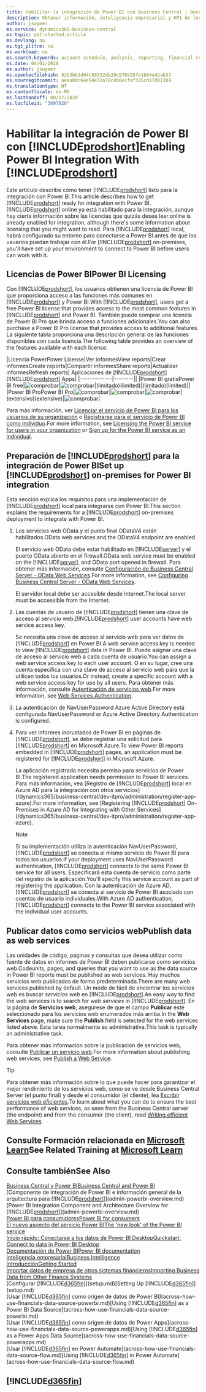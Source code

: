 ```yaml
---
title: Habilitar la integración de Power BI con Business Central | Documentos de Microsoft
description: Obtener información, inteligencia empresarial y KPI de los datos de Business Central resulta muy sencillo con las aplicaciones de Business Central para Power BI.
author: jswymer
ms.service: dynamics365-business-central
ms.topic: get-started-article
ms.devlang: na
ms.tgt_pltfrm: na
ms.workload: na
ms.search.keywords: account schedule, analysis, reporting, financial report, business intelligence, KPI
ms.date: 04/01/2020
ms.author: jswymer
ms.openlocfilehash: 92b3bb1d04c58332db20c978928fe1b04ed2ab37
ms.sourcegitcommit: aeaa0dc64e54432a70c4b0e1faf325cd17d01389
ms.translationtype: HT
ms.contentlocale: es-MX
ms.lasthandoff: 08/17/2020
ms.locfileid: "3697820"
---
```

# <a name="enabling-power-bi-integration-with-prodshort"></a><span data-ttu-id="3067f-103">Habilitar la integración de Power BI con [!INCLUDE[prodshort](includes/prodshort.md)]</span><span class="sxs-lookup"><span data-stu-id="3067f-103">Enabling Power BI Integration With [!INCLUDE[prodshort](includes/prodshort.md)]</span></span>

<span data-ttu-id="3067f-104">Este artículo describe cómo tener [!INCLUDE[prodshort](includes/prodshort.md)] listo para la integración con Power BI.</span><span class="sxs-lookup"><span data-stu-id="3067f-104">This article describes how to get [!INCLUDE[prodshort](includes/prodshort.md)] ready for integration with Power BI.</span></span> [!INCLUDE[prodshort](includes/prodshort.md)] <span data-ttu-id="3067f-105">online ya está habilitado para la integración, aunque hay cierta información sobre las licencias que quizás desee leer.</span><span class="sxs-lookup"><span data-stu-id="3067f-105">online is already enabled for integration, although there's some information about licensing that you might want to read.</span></span> <span data-ttu-id="3067f-106">Para [!INCLUDE[prodshort](includes/prodshort.md)] local, habrá configurado su entorno para conectarse a Power BI antes de que los usuarios puedan trabajar con él.</span><span class="sxs-lookup"><span data-stu-id="3067f-106">For [!INCLUDE[prodshort](includes/prodshort.md)] on-premises, you'll have set up your environment to connect to Power BI before users can work with it.</span></span>

## <a name="power-bi-licensing"></a><a name="license"></a><span data-ttu-id="3067f-107">Licencias de Power BI</span><span class="sxs-lookup"><span data-stu-id="3067f-107">Power BI Licensing</span></span>

<span data-ttu-id="3067f-108">Con [!INCLUDE[prodshort](includes/prodshort.md)], los usuarios obtienen una licencia de Power BI que proporciona acceso a las funciones más comunes en [!INCLUDE[prodshort](includes/prodshort.md)] y Power BI.</span><span class="sxs-lookup"><span data-stu-id="3067f-108">With [!INCLUDE[prodshort](includes/prodshort.md)], users get a free Power BI license that provides access to the most common features in [!INCLUDE[prodshort](includes/prodshort.md)] and Power BI.</span></span> <span data-ttu-id="3067f-109">También puede comprar una licencia de Power BI Pro que brinda acceso a funciones adicionales.</span><span class="sxs-lookup"><span data-stu-id="3067f-109">You can also purchase a Power BI Pro license that provides access to additional features.</span></span> <span data-ttu-id="3067f-110">La siguiente tabla proporciona una descripción general de las funciones disponibles con cada licencia.</span><span class="sxs-lookup"><span data-stu-id="3067f-110">The following table provides an overview of the features available with each license.</span></span>

|<span data-ttu-id="3067f-111">Licencia Power</span><span class="sxs-lookup"><span data-stu-id="3067f-111">Power License</span></span>|<span data-ttu-id="3067f-112">Ver informes</span><span class="sxs-lookup"><span data-stu-id="3067f-112">View reports</span></span>|<span data-ttu-id="3067f-113">Crear informes</span><span class="sxs-lookup"><span data-stu-id="3067f-113">Create reports</span></span>|<span data-ttu-id="3067f-114">Compartir informes</span><span class="sxs-lookup"><span data-stu-id="3067f-114">Share reports</span></span>|<span data-ttu-id="3067f-115">Actualizar informes</span><span class="sxs-lookup"><span data-stu-id="3067f-115">Refresh reports</span></span>| <span data-ttu-id="3067f-116">Aplicaciones de [!INCLUDE[prodshort](includes/prodshort.md)]</span><span class="sxs-lookup"><span data-stu-id="3067f-116">[!INCLUDE[prodshort](includes/prodshort.md)] Apps</span></span>|
|-------------|--------||
|<span data-ttu-id="3067f-117">Power BI gratis</span><span class="sxs-lookup"><span data-stu-id="3067f-117">Power BI free</span></span>|![comprobar](media/check.png)|![comprobar](media/check.png)|<span data-ttu-id="3067f-120">(limitado)</span><span class="sxs-lookup"><span data-stu-id="3067f-120">(limited)</span></span>|<span data-ttu-id="3067f-121">(limitado)</span><span class="sxs-lookup"><span data-stu-id="3067f-121">(limited)</span></span>||
|<span data-ttu-id="3067f-122">Power BI Pro</span><span class="sxs-lookup"><span data-stu-id="3067f-122">Power BI Pro</span></span>|![comprobar](media/check.png)|![comprobar](media/check.png)|![comprobar](media/check.png)|<span data-ttu-id="3067f-126">(extensivo)</span><span class="sxs-lookup"><span data-stu-id="3067f-126">(extensive)</span></span>|![comprobar](media/check.png)|

<span data-ttu-id="3067f-128">Para más información, ver [Licenciar el servicio de Power BI para los usuarios de su organización](/power-bi/admin/service-admin-licensing-organization) o [Registrarse para el servicio de Power BI como individuo](/power-bi/fundamentals/service-self-service-signup-for-power-bi).</span><span class="sxs-lookup"><span data-stu-id="3067f-128">For more information, see [Licensing the Power BI service for users in your organization](/power-bi/admin/service-admin-licensing-organization) or [Sign up for the Power BI service as an individual](/power-bi/fundamentals/service-self-service-signup-for-power-bi).</span></span>

## <a name="set-up-prodshort-on-premises-for-power-bi-integration"></a><a name="setup"></a><span data-ttu-id="3067f-129">Preparación de [!INCLUDE[prodshort](includes/prodshort.md)] para la integración de Power BI</span><span class="sxs-lookup"><span data-stu-id="3067f-129">Set up [!INCLUDE[prodshort](includes/prodshort.md)] on-premises for Power BI integration</span></span>

<span data-ttu-id="3067f-130">Esta sección explica los requisitos para una implementación de [!INCLUDE[prodshort](includes/prodshort.md)] local para integrarse con Power BI.</span><span class="sxs-lookup"><span data-stu-id="3067f-130">This section explains the requirements for a [!INCLUDE[prodshort](includes/prodshort.md)] on-premises deployment to integrate with Power BI.</span></span>

1. <span data-ttu-id="3067f-131">Los servicios web OData y el punto final ODataV4 están habilitados.</span><span class="sxs-lookup"><span data-stu-id="3067f-131">OData web services and the ODataV4 endpoint are enabled.</span></span>

    <span data-ttu-id="3067f-132">El servicio web OData debe estar habilitado en [!INCLUDE[server](includes/server.md)] y el puerto OData abierto en el firewall.</span><span class="sxs-lookup"><span data-stu-id="3067f-132">OData web service must be enabled on the [!INCLUDE[server](includes/server.md)], and OData port opened in firewall.</span></span> <span data-ttu-id="3067f-133">Para obtener más información, consulte [Configuración de Business Central Server - OData Web Services](/dynamics365/business-central/dev-itpro/administration/configure-server-instance#ODataServices).</span><span class="sxs-lookup"><span data-stu-id="3067f-133">For more information, see [Configuring Business Central Server - OData Web Services](/dynamics365/business-central/dev-itpro/administration/configure-server-instance#ODataServices).</span></span>
    
    <span data-ttu-id="3067f-134">El servidor local debe ser accesible desde Internet.</span><span class="sxs-lookup"><span data-stu-id="3067f-134">The local server must be accessible from the Internet.</span></span>

2. <span data-ttu-id="3067f-135">Las cuentas de usuario de [!INCLUDE[prodshort](includes/prodshort.md)] tienen una clave de acceso al servicio web.</span><span class="sxs-lookup"><span data-stu-id="3067f-135">[!INCLUDE[prodshort](includes/prodshort.md)] user accounts have web service access key.</span></span>

    <span data-ttu-id="3067f-136">Se necesita una clave de acceso al servicio web para ver datos de [!INCLUDE[prodshort](includes/prodshort.md)] en Power BI.</span><span class="sxs-lookup"><span data-stu-id="3067f-136">A web service access key is needed to view [!INCLUDE[prodshort](includes/prodshort.md)] data in Power BI.</span></span> <span data-ttu-id="3067f-137">Puede asignar una clave de acceso al servicio web a cada cuenta de usuario.</span><span class="sxs-lookup"><span data-stu-id="3067f-137">You can assign a web service access key to each user account.</span></span> <span data-ttu-id="3067f-138">O en su lugar, cree una cuenta específica con una clave de acceso al servicio web para que la utilicen todos los usuarios.</span><span class="sxs-lookup"><span data-stu-id="3067f-138">Or instead, create a specific account with a web service access key for use by all users.</span></span> <span data-ttu-id="3067f-139">Para obtener más información, consulte [Autenticación de servicios web](/dynamics365/business-central/dev-itpro/webservices/web-services-authentication#generate-a-web-service-access-key).</span><span class="sxs-lookup"><span data-stu-id="3067f-139">For more information, see [Web Services Authentication](/dynamics365/business-central/dev-itpro/webservices/web-services-authentication#generate-a-web-service-access-key).</span></span>

3. <span data-ttu-id="3067f-140">La autenticación de NavUserPassword Azure Active Directory está configurada.</span><span class="sxs-lookup"><span data-stu-id="3067f-140">NavUserPassword or Azure Active Directory Authentication is configured.</span></span>

4. <span data-ttu-id="3067f-141">Para ver informes incrustados de Power BI en páginas de [!INCLUDE[prodshort](includes/prodshort.md)], se debe registrar una solicitud para [!INCLUDE[prodshort](includes/prodshort.md)] en Microsoft Azure.</span><span class="sxs-lookup"><span data-stu-id="3067f-141">To view Power BI reports embedded in [!INCLUDE[prodshort](includes/prodshort.md)] pages, an application must be registered for [!INCLUDE[prodshort](includes/prodshort.md)] in Microsoft Azure.</span></span>

    <span data-ttu-id="3067f-142">La aplicación registrada necesita permiso para servicios de Power BI.</span><span class="sxs-lookup"><span data-stu-id="3067f-142">The registered application needs permission to Power BI services.</span></span> <span data-ttu-id="3067f-143">Para más información, vea [Registro de [!INCLUDE[prodshort](includes/prodshort.md)] local en Azure AD para la integración con otros servicios](/dynamics365/business-central/dev-itpro/administration/register-app-azure).</span><span class="sxs-lookup"><span data-stu-id="3067f-143">For more information, see [Registering [!INCLUDE[prodshort](includes/prodshort.md)] On-Premises in Azure AD for Integrating with Other Services](/dynamics365/business-central/dev-itpro/administration/register-app-azure).</span></span>

    > [!NOTE]
    > <span data-ttu-id="3067f-144">Si su implementación utiliza la autenticación NavUserPassword, [!INCLUDE[prodshort](includes/prodshort.md)] se conecta al mismo servicio de Power BI para todos los usuarios.</span><span class="sxs-lookup"><span data-stu-id="3067f-144">If your deployment uses NavUserPassword authentication, [!INCLUDE[prodshort](includes/prodshort.md)] connects to the same Power BI service for all users.</span></span> <span data-ttu-id="3067f-145">Especificará esta cuenta de servicio como parte del registro de la aplicación.</span><span class="sxs-lookup"><span data-stu-id="3067f-145">You'll specify this service account as part of registering the application.</span></span> <span data-ttu-id="3067f-146">Con la autenticación de Azure AD, [!INCLUDE[prodshort](includes/prodshort.md)] se conecta al servicio de Power BI asociado con cuentas de usuario individuales.</span><span class="sxs-lookup"><span data-stu-id="3067f-146">With Azure AD authentication, [!INCLUDE[prodshort](includes/prodshort.md)] connects to the Power BI service associated with the individual user accounts.</span></span>

    <!-- Windows authentication can also be used but you can't get data from BC in Power BI -->

## <a name="publish-data-as-web-services"></a><span data-ttu-id="3067f-147">Publicar datos como servicios web</span><span class="sxs-lookup"><span data-stu-id="3067f-147">Publish data as web services</span></span>

<span data-ttu-id="3067f-148">Las unidades de código, páginas y consultas que desea utilizar como fuente de datos en informes de Power BI deben publicarse como servicios web.</span><span class="sxs-lookup"><span data-stu-id="3067f-148">Codeunits, pages, and queries that you want to use as the data source in Power BI reports must be published as web services.</span></span> <span data-ttu-id="3067f-149">Hay muchos servicios web publicados de forma predeterminada.</span><span class="sxs-lookup"><span data-stu-id="3067f-149">There are many web services published by default.</span></span> <span data-ttu-id="3067f-150">Un modo de fácil de encontrar los servicios web es buscar *servicios web* en [!INCLUDE[prodshort](includes/prodshort.md)].</span><span class="sxs-lookup"><span data-stu-id="3067f-150">An easy way to find the web services is to search for *web services* in [!INCLUDE[prodshort](includes/prodshort.md)].</span></span> <span data-ttu-id="3067f-151">En la página de **Servicios web**, asegúrese de que el campo **Publicar** esté seleccionado para los servicios web enumerados más arriba.</span><span class="sxs-lookup"><span data-stu-id="3067f-151">In the **Web Services** page, make sure the **Publish** field is selected for the web services listed above.</span></span> <span data-ttu-id="3067f-152">Esta tarea normalmente es administrativa.</span><span class="sxs-lookup"><span data-stu-id="3067f-152">This task is typically an administrative task.</span></span>

<span data-ttu-id="3067f-153">Para obtener más información sobre la publicación de servicios web, consulte [Publicar un servicio web](across-how-publish-web-service.md).</span><span class="sxs-lookup"><span data-stu-id="3067f-153">For more information about publishing web services, see [Publish a Web Service](across-how-publish-web-service.md).</span></span>

> [!TIP]
> <span data-ttu-id="3067f-154">Para obtener más información sobre lo que puede hacer para garantizar el mejor rendimiento de los servicios web, como se ve desde Business Central Server (el punto final) y desde el consumidor (el cliente), lea [Escribir servicios web eficientes](/dynamics365/business-central/dev-itpro/performance/performance-developer#writing-efficient-web-services).</span><span class="sxs-lookup"><span data-stu-id="3067f-154">To learn about what you can do to ensure the best performance of web services, as seen from the Business Central server (the endpoint) and from the consumer (the client), read [Writing efficient Web Services](/dynamics365/business-central/dev-itpro/performance/performance-developer#writing-efficient-web-services).</span></span>




## <a name="see-related-training-at-microsoft-learn"></a><span data-ttu-id="3067f-155">Consulte Formación relacionada en [Microsoft Learn](/learn/modules/Configure-powerbi-excel-dynamics-365-business-central/index)</span><span class="sxs-lookup"><span data-stu-id="3067f-155">See Related Training at [Microsoft Learn](/learn/modules/Configure-powerbi-excel-dynamics-365-business-central/index)</span></span>

## <a name="see-also"></a><span data-ttu-id="3067f-156">Consulte también</span><span class="sxs-lookup"><span data-stu-id="3067f-156">See Also</span></span>

[<span data-ttu-id="3067f-157">Business Central y Power BI</span><span class="sxs-lookup"><span data-stu-id="3067f-157">Business Central and Power BI</span></span>](admin-powerbi.md)  
<span data-ttu-id="3067f-158">[Componente de integración de Power BI e información general de la arquitectura para [!INCLUDE[prodshort](includes/prodshort.md)]](admin-powerbi-overview.md)</span><span class="sxs-lookup"><span data-stu-id="3067f-158">[Power BI Integration Component and Architecture Overview for [!INCLUDE[prodshort](includes/prodshort.md)]](admin-powerbi-overview.md)</span></span>  
[<span data-ttu-id="3067f-159">Power BI para consumidores</span><span class="sxs-lookup"><span data-stu-id="3067f-159">Power BI for consumers</span></span>](/power-bi/consumer/end-user-consumer)  
[<span data-ttu-id="3067f-160">El nuevo aspecto del servicio Power BI</span><span class="sxs-lookup"><span data-stu-id="3067f-160">The 'new look' of the Power BI service</span></span>](/power-bi/service-new-look)  
[<span data-ttu-id="3067f-161">Inicio rápido: Conectarse a los datos de Power BI Desktop</span><span class="sxs-lookup"><span data-stu-id="3067f-161">Quickstart: Connect to data in Power BI Desktop</span></span>](/power-bi/desktop-quickstart-connect-to-data)  
[<span data-ttu-id="3067f-162">Documentación de Power BI</span><span class="sxs-lookup"><span data-stu-id="3067f-162">Power BI documentation</span></span>](/power-bi/)  
[<span data-ttu-id="3067f-163">Inteligencia empresarial</span><span class="sxs-lookup"><span data-stu-id="3067f-163">Business Intelligence</span></span>](bi.md)  
[<span data-ttu-id="3067f-164">Introducción</span><span class="sxs-lookup"><span data-stu-id="3067f-164">Getting Started</span></span>](product-get-started.md)  
[<span data-ttu-id="3067f-165">Importar datos de empresa de otros sistemas financieros</span><span class="sxs-lookup"><span data-stu-id="3067f-165">Importing Business Data from Other Finance Systems</span></span>](across-import-data-configuration-packages.md)  
<span data-ttu-id="3067f-166">[Configurar [!INCLUDE[d365fin](includes/d365fin_md.md)]](setup.md)</span><span class="sxs-lookup"><span data-stu-id="3067f-166">[Setting Up [!INCLUDE[d365fin](includes/d365fin_md.md)]](setup.md)</span></span>  
<span data-ttu-id="3067f-167">[Usar [!INCLUDE[d365fin](includes/d365fin_md.md)] como origen de datos de Power BI](across-how-use-financials-data-source-powerbi.md)</span><span class="sxs-lookup"><span data-stu-id="3067f-167">[Using [!INCLUDE[d365fin](includes/d365fin_md.md)] as a Power BI Data Source](across-how-use-financials-data-source-powerbi.md)</span></span>  
<span data-ttu-id="3067f-168">[Usar [!INCLUDE[d365fin](includes/d365fin_md.md)] como origen de datos de Power Apps](across-how-use-financials-data-source-powerapps.md)</span><span class="sxs-lookup"><span data-stu-id="3067f-168">[Using [!INCLUDE[d365fin](includes/d365fin_md.md)] as a Power Apps Data Source](across-how-use-financials-data-source-powerapps.md)</span></span>  
<span data-ttu-id="3067f-169">[Usar [!INCLUDE[d365fin](includes/d365fin_md.md)] en Power Automate](across-how-use-financials-data-source-flow.md)</span><span class="sxs-lookup"><span data-stu-id="3067f-169">[Using [!INCLUDE[d365fin](includes/d365fin_md.md)] in Power Automate](across-how-use-financials-data-source-flow.md)</span></span>  

## [!INCLUDE[d365fin](includes/free_trial_md.md)]  
